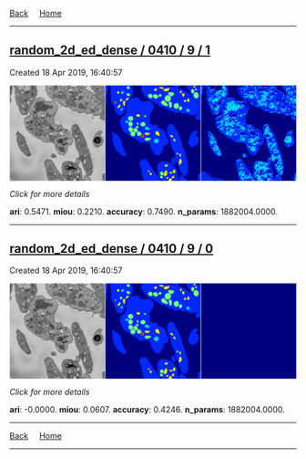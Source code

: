 
[Back](..)&nbsp;&nbsp;&nbsp;&nbsp;&nbsp;[Home](https://leapmanlab.github.io/snapshots)

---

<div class="summary"><a href="1"><h2>random_2d_ed_dense / 0410 / 9 / 1</h2></a><p>Created 18 Apr 2019, 16:40:57
</p><a href="1"><img src="1/media/summary.png" align="center"></a><p>
<i>Click for more details</i>
</p></div>

**ari**: 0.5471. **miou**: 0.2210. **accuracy**: 0.7490. **n_params**: 1882004.0000. 

---

<div class="summary"><a href="0"><h2>random_2d_ed_dense / 0410 / 9 / 0</h2></a><p>Created 18 Apr 2019, 16:40:57
</p><a href="0"><img src="0/media/summary.png" align="center"></a><p>
<i>Click for more details</i>
</p></div>

**ari**: -0.0000. **miou**: 0.0607. **accuracy**: 0.4246. **n_params**: 1882004.0000. 

---

[Back](..)&nbsp;&nbsp;&nbsp;&nbsp;&nbsp;[Home](https://leapmanlab.github.io/snapshots)

---